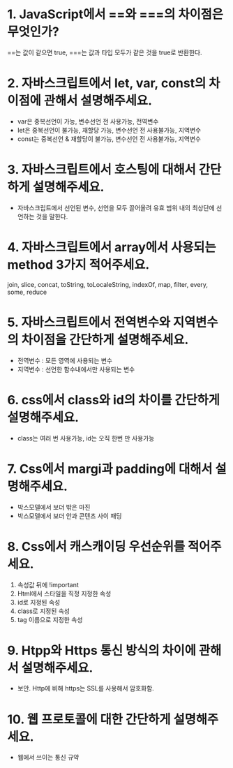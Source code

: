 # 1. JavaScript에서 ==와 ===의 차이점은 무엇인가?

==는 값이 같으면 true, ===는 값과 타입 모두가 같은 것을 true로 반환한다.

# 2. 자바스크립트에서 let, var, const의 차이점에 관해서 설명해주세요.

- var은 중복선언이 가능, 변수선언 전 사용가능, 전역변수
- let은 중복선언이 불가능, 재할당 가능, 변수선언 전 사용불가능, 지역변수
- const는 중복선언 & 재할당이 불가능, 변수선언 전 사용불가능, 지역변수

# 3. 자바스크립트에서 호스팅에 대해서 간단하게 설명해주세요.

- 자바스크립트에서 선언된 변수, 선언을 모두 끌어올려 유효 범위 내의 최상단에 선언하는 것을 말한다.

# 4. 자바스크립트에서 array에서 사용되는 method 3가지 적어주세요.

join, slice, concat, toString, toLocaleString, indexOf, map, filter, every, some, reduce

# 5. 자바스크립트에서 전역변수와 지역변수의 차이점을 간단하게 설명해주세요.

- 전역변수 : 모든 영역에 사용되는 변수
- 지역변수 : 선언한 함수내에서만 사용되는 변수

# 6. css에서 class와 id의 차이를 간단하게 설명해주세요.

- class는 여러 번 사용가능, id는 오직 한번 만 사용가능

# 7. Css에서 margi과 padding에 대해서 설명해주세요.

- 박스모델에서 보더 밖은 마진
- 박스모델에서 보더 안과 콘텐츠 사이 패딩

# 8. Css에서 캐스캐이딩 우선순위를 적어주세요.

1. 속성값 뒤에 !important
2. Html에서 스타일을 직정 지정한 속성
3. id로 지정된 속성
4. class로 지정된 속성
5. tag 이름으로 지정한 속성

# 9. Htpp와 Https 통신 방식의 차이에 관해서 설명해주세요.

- 보안. Http에 비해 https는 SSL를 사용해서 암호화함.

# 10. 웹 프로토콜에 대한 간단하게 설명해주세요.

- 웹에서 쓰이는 통신 규약